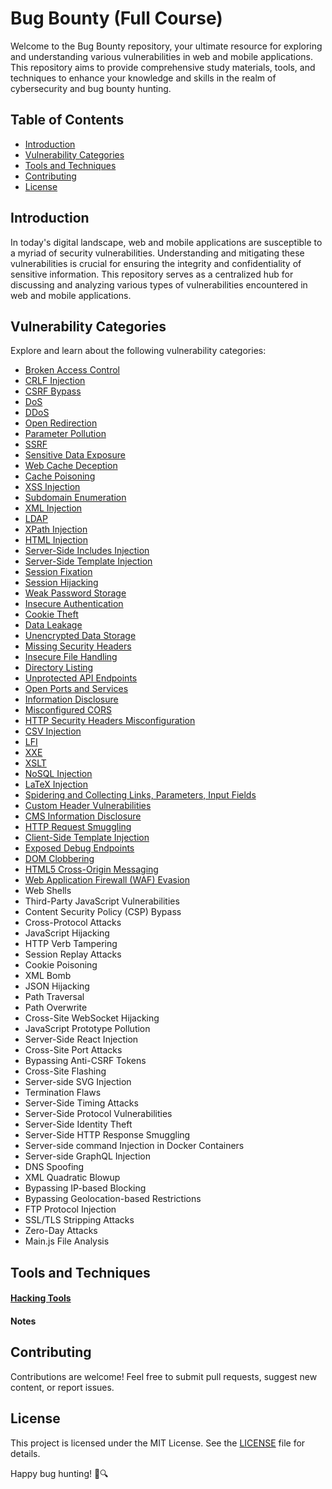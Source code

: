 # Bug Bounty (Full Course)

Welcome to the Bug Bounty repository, your ultimate resource for exploring and understanding various vulnerabilities in web and mobile applications. This repository aims to provide comprehensive study materials, tools, and techniques to enhance your knowledge and skills in the realm of cybersecurity and bug bounty hunting.

## Table of Contents

- [Introduction](#introduction)
- [Vulnerability Categories](#vulnerability-categories)
- [Tools and Techniques](#tools-and-techniques)
- [Contributing](#contributing)
- [License](#license)

## Introduction

In today's digital landscape, web and mobile applications are susceptible to a myriad of security vulnerabilities. Understanding and mitigating these vulnerabilities is crucial for ensuring the integrity and confidentiality of sensitive information. This repository serves as a centralized hub for discussing and analyzing various types of vulnerabilities encountered in web and mobile applications.

## Vulnerability Categories

Explore and learn about the following vulnerability categories:

- [Broken Access Control](https://github.com/saidehossain/Bug_Bounty/blob/main/Lessons/Broken_Access_Control.md)
- [CRLF Injection](https://github.com/saidehossain/Bug_Bounty/blob/main/Lessons/CRLF_Injection.md)
- [CSRF Bypass](https://github.com/saidehossain/Bug_Bounty/blob/main/Lessons/CSRF%20Bypass.md)
- [DoS](https://github.com/saidehossain/Bug_Bounty/blob/main/Lessons/DoS.md)
- [DDoS](https://github.com/saidehossain/Bug_Bounty/blob/main/Lessons/DDoS.md)
- [Open Redirection](https://github.com/saidehossain/Bug_Bounty/blob/main/Lessons/Open%20Redirection.md)
- [Parameter Pollution](https://github.com/saidehossain/Bug_Bounty/blob/main/Lessons/Parameter%20Pollution.md)
- [SSRF](https://github.com/saidehossain/Bug_Bounty/blob/main/Lessons/SSRF.md)
- [Sensitive Data Exposure](https://github.com/saidehossain/Bug_Bounty/blob/main/Lessons/Sensitive%20Data%20Exposure.md)
- [Web Cache Deception](https://github.com/saidehossain/Bug_Bounty/blob/main/Lessons/Web%20Cache%20Deception.md)
- [Cache Poisoning](https://github.com/saidehossain/Bug_Bounty/blob/main/Lessons/Cache%20Poisoning.md)
- [XSS Injection](https://github.com/saidehossain/Bug_Bounty/blob/main/Lessons/XSS%20Injection.md)
- [Subdomain Enumeration](https://github.com/saidehossain/Bug_Bounty/blob/main/Lessons/Subdomain%20Enumeration.md)
- [XML Injection](https://github.com/saidehossain/Bug_Bounty/blob/main/Lessons/XML%20injection.md)
- [LDAP](https://github.com/saidehossain/Bug_Bounty/blob/main/Lessons/LDAP.md)
- [XPath Injection](https://github.com/saidehossain/Bug_Bounty/blob/main/Lessons/XPath%20Injection.md)
- [HTML Injection](https://github.com/saidehossain/Bug_Bounty/blob/main/Lessons/HTML%20Injection.md)
- [Server-Side Includes Injection](https://github.com/saidehossain/Bug_Bounty/blob/main/Lessons/Server-Side%20Includes%20Injection.md)
- [Server-Side Template Injection](https://github.com/saidehossain/Bug_Bounty/blob/main/Lessons/Server-Side%20Template%20Injection.md)
- [Session Fixation](https://github.com/saidehossain/Bug_Bounty/blob/main/Lessons/Session%20Fixation.md)
- [Session Hijacking](https://github.com/saidehossain/Bug_Bounty/blob/main/Lessons/Session%20hijacking.md)
- [Weak Password Storage](https://github.com/saidehossain/Bug_Bounty/blob/main/Lessons/Weak%20Password%20Storage.md)
- [Insecure Authentication](https://github.com/saidehossain/Bug_Bounty/blob/main/Lessons/Insecure%20Authentication.md)
- [Cookie Theft](https://github.com/saidehossain/Bug_Bounty/blob/main/Lessons/Cookie%20theft.md)
- [Data Leakage](https://github.com/saidehossain/Bug_Bounty/blob/main/Lessons/Data%20Leakage.md)
- [Unencrypted Data Storage](https://github.com/saidehossain/Bug_Bounty/blob/main/Lessons/Unencrypted%20Data%20Storage.md)
- [Missing Security Headers](https://github.com/saidehossain/Bug_Bounty/blob/main/Lessons/Missing%20Security%20Headers.md)
- [Insecure File Handling](https://github.com/saidehossain/Bug_Bounty/blob/main/Lessons/Insecure%20File%20Handling.md)
- [Directory Listing](https://github.com/saidehossain/Bug_Bounty/blob/main/Lessons/Directory%20listing.md)
- [Unprotected API Endpoints](https://github.com/saidehossain/Bug_Bounty/blob/main/Lessons/Unprotected%20API%20endpoints.md)
- [Open Ports and Services](https://github.com/saidehossain/Bug_Bounty/blob/main/Lessons/Open%20Ports%20and%20Services.md)
- [Information Disclosure](https://github.com/saidehossain/Bug_Bounty/blob/main/Lessons/Information%20Disclosure.md)
- [Misconfigured CORS](https://github.com/saidehossain/Bug_Bounty/blob/main/Lessons/CORS.md)
- [HTTP Security Headers Misconfiguration](https://github.com/saidehossain/Bug_Bounty/blob/main/Lessons/HTTP%20Security%20Headers.md)
- [CSV Injection](https://github.com/saidehossain/Bug_Bounty/blob/main/Lessons/CSV%20Injection.md)
- [LFI](https://github.com/saidehossain/Bug_Bounty/blob/main/Lessons/LFI.md)
- [XXE](https://github.com/saidehossain/Bug_Bounty/blob/main/Lessons/XXE.md)
- [XSLT](https://github.com/saidehossain/Bug_Bounty/blob/main/Lessons/XSLT.md)
- [NoSQL Injection](https://github.com/saidehossain/Bug_Bounty/blob/main/Lessons/NoSQL%20injection.md)
- [LaTeX Injection](https://github.com/saidehossain/Bug_Bounty/blob/main/Lessons/LaTeX%20Injection.md)
- [Spidering and Collecting Links, Parameters, Input Fields](https://github.com/saidehossain/Bug_Bounty/blob/main/Lessons/Collecting%20Links%2C%20Parameters%2C%20Input%20Fields.md)
- [Custom Header Vulnerabilities](https://github.com/saidehossain/Bug_Bounty/blob/main/Lessons/Custom%20Header.md)
- [CMS Information Disclosure](https://github.com/saidehossain/Bug_Bounty/blob/main/Lessons/cms.md)
- [HTTP Request Smuggling](https://github.com/saidehossain/Bug_Bounty/blob/main/Lessons/http_request_smuggling.md)
- [Client-Side Template Injection](https://github.com/saidehossain/Bug_Bounty/blob/main/Lessons/CSTI.md)
- [Exposed Debug Endpoints](https://github.com/saidehossain/Bug_Bounty/blob/main/Lessons/Exposed_debug_endpoints.md)
- [DOM Clobbering](https://github.com/saidehossain/Bug_Bounty/blob/main/Lessons/DOM%20Clobbering.md)
- [HTML5 Cross-Origin Messaging](https://github.com/saidehossain/Bug_Bounty/blob/main/Lessons/HTML5%20Cross-Origin%20Messaging.md)
- [Web Application Firewall (WAF) Evasion](https://github.com/saidehossain/Bug_Bounty/blob/main/Lessons/WAF.md)
- Web Shells
- Third-Party JavaScript Vulnerabilities
- Content Security Policy (CSP) Bypass
- Cross-Protocol Attacks
- JavaScript Hijacking
- HTTP Verb Tampering
- Session Replay Attacks
- Cookie Poisoning
- XML Bomb
- JSON Hijacking
- Path Traversal
- Path Overwrite
- Cross-Site WebSocket Hijacking
- JavaScript Prototype Pollution
- Server-Side React Injection
- Cross-Site Port Attacks
- Bypassing Anti-CSRF Tokens
- Cross-Site Flashing
- Server-side SVG Injection
- Termination Flaws
- Server-Side Timing Attacks
- Server-Side Protocol Vulnerabilities
- Server-Side Identity Theft
- Server-Side HTTP Response Smuggling
- Server-side command Injection in Docker Containers
- Server-side GraphQL Injection
- DNS Spoofing
- XML Quadratic Blowup
- Bypassing IP-based Blocking
- Bypassing Geolocation-based Restrictions
- FTP Protocol Injection
- SSL/TLS Stripping Attacks
- Zero-Day Attacks
- Main.js File Analysis

## Tools and Techniques

#### [Hacking Tools](https://github.com/saidehossain/Hacking_Tools)
#### Notes

## Contributing

Contributions are welcome! Feel free to submit pull requests, suggest new content, or report issues.

## License

This project is licensed under the MIT License. See the [LICENSE](LICENSE) file for details.

Happy bug hunting! 🐞🔍
